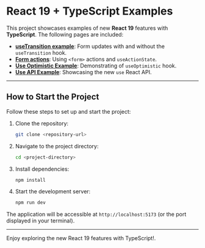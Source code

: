 # React 19 + TypeScript Examples

This project showcases examples of new **React 19** features with **TypeScript**. The following pages are included:

- **[useTransition example](./src/pages/use-transition-example.tsx)**: Form updates with and without the `useTransition`
  hook.
- **[Form actions](./src/pages/form-actions-example.tsx)**: Using `<form>` actions and `useActionState`.
- **[Use Optimistic Example](./src/pages/use-optimistic-example.tsx)**: Demonstrating of `useOptimistic` hook.
- **[Use API Example](./src/pages/use-api-example.tsx)**: Showcasing the new `use` React API.

---

## How to Start the Project

Follow these steps to set up and start the project:

1. Clone the repository:
   ```bash
   git clone <repository-url>
   ```
2. Navigate to the project directory:
   ```bash
   cd <project-directory>
   ```
3. Install dependencies:
   ```bash
   npm install
   ```
4. Start the development server:
   ```bash
   npm run dev
   ```

The application will be accessible at `http://localhost:5173` (or the port displayed in your terminal).

---

Enjoy exploring the new React 19 features with TypeScript!.
